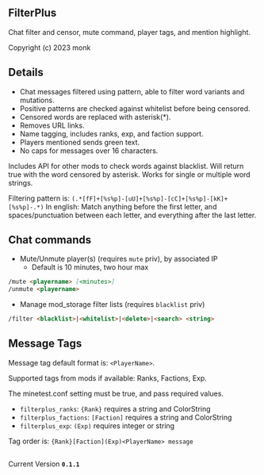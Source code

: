 FilterPlus
----------
Chat filter and censor, mute command, player tags, and mention highlight.

Copyright (c) 2023 monk

Details
-------
- Chat messages filtered using pattern, able to filter word variants and mutations.
- Positive patterns are checked against whitelist before being censored.
- Censored words are replaced with asterisk(*).
- Removes URL links.
- Name tagging, includes ranks, exp, and faction support.
- Players mentioned sends green text.
- No caps for messages over 16 characters.

Includes API for other mods to check words against blacklist. Will return true with the word censored by asterisk. Works for single or multiple word strings.

Filtering pattern is: `(.*[fF]+[%s%p]-[uU]+[%s%p]-[cC]+[%s%p]-[kK]+[%s%p]-.*)`
In english: Match anything before the first letter, and spaces/punctuation between each letter, and everything after the last letter.

Chat commands
-------------
- Mute/Unmute player(s) (requires `mute` priv), by associated IP
  - Default is 10 minutes, two hour max
```md
/mute <playername> [<minutes>]
/unmute <playername>
```
- Manage mod_storage filter lists (requires `blacklist` priv)
```md
/filter <blacklist>|<whitelist>|<delete>|<search> <string>
```

Message Tags
------------
Message tag default format is: `<PlayerName>`.

Supported tags from mods if available: Ranks, Factions, Exp.

The minetest.conf setting must be true, and pass required values.

- `filterplus_ranks`: `{Rank}` requires a string and ColorString
- `filterplus_factions`: `[Faction]` requires a string and ColorString 
- `filterplus_exp`: `(Exp)` requires integer or string

Tag order is: `{Rank}[Faction](Exp)<PlayerName> message`
##
Current Version **`0.1.1`**